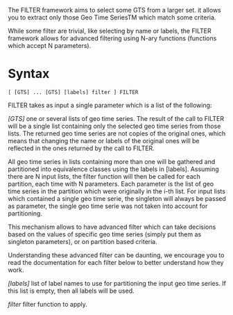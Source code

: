 The FILTER framework aims to select some GTS from a larger set. it allows you to extract only those Geo Time SeriesTM which match some criteria.

While some filter are trivial, like selecting by name or labels, the FILTER framework allows for advanced filtering using N-ary functions (functions which accept N parameters).


# Syntax

```
[ [GTS] ... [GTS] [labels] filter ] FILTER
```
FILTER takes as input a single parameter which is a list of the following:

*[GTS]* one or several lists of geo time series. The result of the call to FILTER will be a single list containing only the selected geo time series from those lists. The returned geo time series are not copies of the original ones, which means that changing the name or labels of the original ones will be reflected in the ones returned by the call to FILTER.

All geo time series in lists containing more than one will be gathered and partitioned into equivalence classes using the labels in [labels]. Assuming there are N input lists, the filter function will then be called for each partition, each time with N parameters. Each parameter is the list of geo time series in the partition which were originally in the i-th list. For input lists which contained a single geo time serie, the singleton will always be passed as parameter, the single geo time serie was not taken into account for partitioning.

This mechanism allows to have advanced filter which can take decisions based on the values of specific geo time series (simply put them as singleton parameters), or on partition based criteria.

Understanding these advanced filter can be daunting, we encourage you to read the documentation for each filter below to better understand how they work.

*[labels]* list of label names to use for partitioning the input geo time series. If this list is empty, then all labels will be used.

*filter* filter function to apply.



